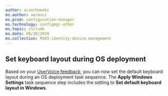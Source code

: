 ```yaml
---
author: aczechowski
ms.author: aaroncz
ms.prod: configuration-manager
ms.technology: configmgr-other
ms.topic: include
ms.date: 08/30/2019
ms.collection: M365-identity-device-management
---
```


## <a name="bkmk_osd"></a> Set keyboard layout during OS deployment

<!--5138936-->

Based on your [UserVoice feedback](https://configurationmanager.uservoice.com/forums/300492-ideas/suggestions/38355292-add-keyboard-layout-settings-in-the-apply-windows), you can now set the default keyboard layout during an OS deployment task sequence. The **Apply Windows Settings** task sequence step includes the setting to **Set default keyboard layout in Windows**.
